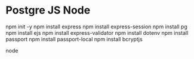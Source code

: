 # Postgre JS Node

npm init -y
npm install express
npm install express-session
npm install pg
npm install ejs
npm install express-validator
npm install dotenv
npm install passport
npm install passport-local
npm install bcryptjs

node <app name>
